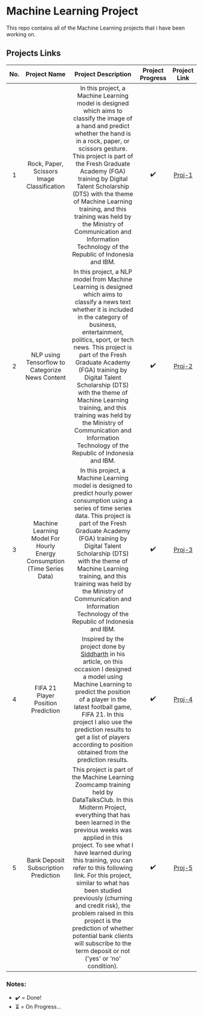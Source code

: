 # Machine Learning Project
This repo contains all of the Machine Learning projects that i have been working on.

## Projects Links
| No. | Project Name | Project Description | Project Progress | Project Link |
| :---: | :---: | :---: | :---: | :---: |
| 1 | Rock, Paper, Scissors Image Classification | In this project, a Machine Learning model is designed which aims to classify the image of a hand and predict whether the hand is in a rock, paper, or scissors gesture. This project is part of the Fresh Graduate Academy (FGA) training by Digital Talent Scholarship (DTS) with the theme of Machine Learning training, and this training was held by the Ministry of Communication and Information Technology of the Republic of Indonesia and IBM. | ✔️ | [Proj-1](https://github.com/madityarafip/My-Machine-Learning/tree/main/ML-Projects/RPS-Classification) |
| 2 | NLP using Tensorflow to Categorize News Content |In this project, a NLP model from Machine Learning is designed which aims to classify a news text whether it is included in the category of business, entertainment, politics, sport, or tech news. This project is part of the Fresh Graduate Academy (FGA) training by Digital Talent Scholarship (DTS) with the theme of Machine Learning training, and this training was held by the Ministry of Communication and Information Technology of the Republic of Indonesia and IBM. | ✔️ | [Proj-2](https://github.com/madityarafip/My-Machine-Learning/tree/main/ML-Projects/NLP-NewsContent) |
| 3 | Machine Learning Model For Hourly Energy Consumption (Time Series Data) | In this project, a Machine Learning model is designed to predict hourly power consumption using a series of time series data. This project is part of the Fresh Graduate Academy (FGA) training by Digital Talent Scholarship (DTS) with the theme of Machine Learning training, and this training was held by the Ministry of Communication and Information Technology of the Republic of Indonesia and IBM. | ✔️ | [Proj-3](https://github.com/madityarafip/My-Machine-Learning/tree/main/ML-Projects/Hourly-Energy-Consumption) |
| 4 | FIFA 21 Player Position Prediction | Inspired by the project done by [Siddharth](https:///www.analyticsvidhya.com/blog/2021/07/performing-multi-class-classification-on-fifa-dataset-using-keras/) in his article, on this occasion I designed a model using Machine Learning to predict the position of a player in the latest football game, FIFA 21. In this project I also use the prediction results to get a list of players according to position obtained from the prediction results. | ✔️ | [Proj-4](https://github.com/madityarafip/My-Machine-Learning/tree/main/ML-Projects/FIFA21-Player-Prediction) |
| 5 | Bank Deposit Subscription Prediction | This project is part of the Machine Learning Zoomcamp training held by DataTalksClub. In this Midterm Project, everything that has been learned in the previous weeks was applied in this project. To see what I have learned during this training, you can refer to this following link. For this project, similar to what has been studied previously (churning and credit risk), the problem raised in this project is the prediction of whether potential bank clients will subscribe to the term deposit or not ('yes' or 'no' condition). | ✔️ | [Proj-5](https://github.com/madityarafip/My-Machine-Learning/tree/main/ML-Zoomcamp/Midterm-Project-Week-7) | 

### Notes:
+ ✔️ = Done!
+ ⏳ = On Progress...
